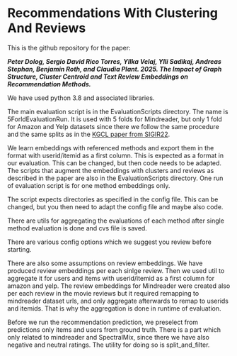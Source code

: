 # Recommendations With Clustering And Reviews
This is the github repository for the paper:

**_Peter Dolog, Sergio David Rico Torres, Yllka Velaj, Ylli Sadikaj, Andreas Stephan, Benjamin Roth, and Claudia
Plant. 2025. The Impact of Graph Structure, Cluster Centroid and Text Review Embeddings on Recommendation
Methods._**


We have used python 3.8 and associated libraries.

The main evaluation script is in the EvaluationScripts directory. The name is 5ForldEvaluationRun.
It is used with 5 folds for Mindreader, but only 1 fold for Amazon and Yelp datasets since there we follow the same procedure and the same splits as in the <a href="https://arxiv.org/abs/2205.00976" target=_blank>KGCL paper from SIGIR22</a>.

We learn embeddings with referenced methods and export them in the format with userid/itemid as a first column. This is expected as a format in our evaluation. 
This can be changed, but then code needs to be adapted.
The scripts that augment the embeddings with clusters and reviews as described in the paper are also in the EvaluationScripts directory.
One run of evaluation script is for one method embeddings only.

The script expects directories as specified in the config file. This can be changed, but you then need to adapt the config file and maybe also code.

There are utils for aggregating the evaluations of each method after single method evaluation is done and cvs file is saved.

There are various config options which we suggest you review before starting.

There are also some assumptions on review embeddings. We have produced review embeddings per each sinlge review. Then we used util to aggregate it for users and items with userid/itemid as a first column for amazon and yelp.
The review embeddings for Mindreader were created also per each review in the movie reviews but it required remapping to mindreader dataset urls, and only aggregate afterwards to remap to userids and itemids. That is why the aggregation is done in runtime of evaluation.

Before we run the recommendation prediction, we preselect from predictions only items and users from ground truth. There is a part which only related to mindreader and SpectralMix, since there we have also negative and neutral ratings. The utility for doing so is split_and_filter.
